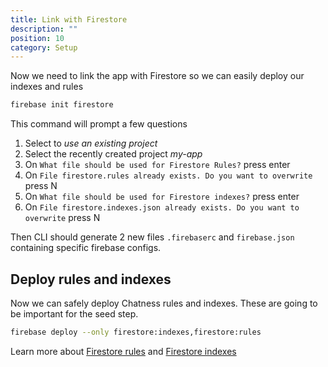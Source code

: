 ```yaml
---
title: Link with Firestore
description: ""
position: 10
category: Setup
---
```


Now we need to link the app with Firestore so we can easily deploy our indexes and rules

```sh
firebase init firestore
```

This command will prompt a few questions

1. Select to _use an existing project_
2. Select the recently created project _my-app_
3. On `What file should be used for Firestore Rules?` press enter
4. On `File firestore.rules already exists. Do you want to overwrite` press N
5. On `What file should be used for Firestore indexes?` press enter
6. On `File firestore.indexes.json already exists. Do you want to overwrite` press N

Then CLI should generate 2 new files `.firebaserc` and `firebase.json` containing specific firebase configs.

## Deploy rules and indexes

Now we can safely deploy Chatness rules and indexes. These are going to be important for the seed step.

```sh
firebase deploy --only firestore:indexes,firestore:rules
```

<alert>

Learn more about [Firestore rules](https://firebase.google.com/docs/firestore/security/get-started) and [Firestore indexes](https://firebase.google.com/docs/firestore/query-data/indexing)

</alert>
